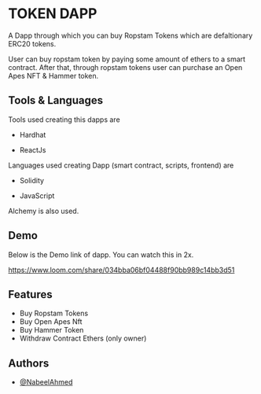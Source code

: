 
# TOKEN DAPP

A Dapp through which you can buy Ropstam Tokens which are defaltionary ERC20 tokens. 

User can buy ropstam token by paying some amount of ethers to a smart contract. After that, through ropstam tokens user can purchase an Open Apes NFT & Hammer token.




## Tools & Languages
Tools used creating this dapps are

- Hardhat

- ReactJs

Languages used creating Dapp (smart contract, scripts, frontend) are

- Solidity

- JavaScript

Alchemy is also used.
## Demo

Below is the Demo link of dapp. You can watch this in 2x.

https://www.loom.com/share/034bba06bf04488f90bb989c14bb3d51




## Features

- Buy Ropstam Tokens
- Buy Open Apes Nft
- Buy Hammer Token
- Withdraw Contract Ethers (only owner)



## Authors

- [@NabeelAhmed](https://www.github.com/rajanabeeltasaddaq)
